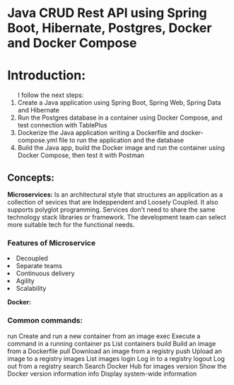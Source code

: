 # Java CRUD Rest API using Spring Boot, Hibernate, Postgres, Docker and Docker Compose

<h1>Introduction:</h1>
<ol>
I follow the next steps:
<li>Create a Java application using Spring Boot, Spring Web, Spring Data and Hibernate</li>
<li>Run the Postgres database in a container using Docker Compose, and test connection with TablePlus</li>
<li>Dockerize the Java application writing a Dockerfile and docker-compose.yml file to run the application and the database</li>
<li>Build the Java app, build the Docker image and run the container using Docker Compose, then test it with Postman</li>
</ol>

<h2> Concepts:</h2>
<p><strong>Microservices:</strong>
Is an architectural style that structures an application as a collection of sevices that are Indeppendent and Loosely Coupled.
It also supports polyglot  programming. Services don't need to share the same technology stack libraries or framework. The development team can select more suitable tech for the functional needs.

<h3>Features of Microservice</h3>
<li>Decoupled</li>
<li>Separate teams</li>
<li>Continuous delivery</li>
<li>Agility</li>
<li>Scalability</li>

</p>    


<p><strong>Docker:</strong>
<h3>Common commands:</h3>
  run         Create and run a new container from an image
  exec        Execute a command in a running container
  ps          List containers
  build       Build an image from a Dockerfile
  pull        Download an image from a registry
  push        Upload an image to a registry
  images      List images
  login       Log in to a registry
  logout      Log out from a registry
  search      Search Docker Hub for images
  version     Show the Docker version information
  info        Display system-wide information
</p>  
